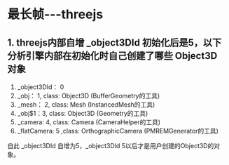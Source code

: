 # 最长帧---threejs

## 1. threejs内部自增 _object3DId 初始化后是5，以下分析引擎内部在初始化时自己创建了哪些 Object3D 对象

1. _object3DId： 0
2. _obj： 1, class: Object3D (BufferGeometry的工具)
3. _mesh： 2, class: Mesh (InstancedMesh的工具)
4. _obj$1：3, class: Object3D (Geometry的工具)
5. _camera: 4, class: Camera (CameraHelper的工具)
6. _flatCamera: 5 ,class: OrthographicCamera (PMREMGenerator的工具)

自此 _object3DId 自增为5，_object3DId 5以后才是用户创建的Object3D的对象。

